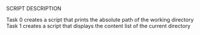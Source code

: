 SCRIPT DESCRIPTION

Task 0 creates a script that prints the absolute path of the working directory
Task 1 creates a script that displays the content list of the current directory

